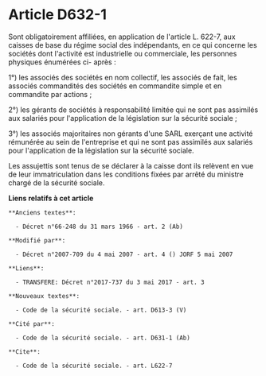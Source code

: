# Article D632-1

Sont obligatoirement affiliées, en application de l'article L. 622-7, aux caisses de base du régime social des indépendants,
en ce qui concerne les sociétés dont l'activité est industrielle ou commerciale, les personnes physiques énumérées ci-
après : 

1°) les associés des sociétés en nom collectif, les associés de fait, les associés commandités des sociétés en commandite
simple et en commandite par actions ; 

2°) les gérants de sociétés à responsabilité limitée qui ne sont pas assimilés aux salariés pour l'application de la
législation sur la sécurité sociale ;

3°) les associés majoritaires non gérants d'une SARL exerçant une activité rémunérée au sein de l'entreprise et qui ne sont
pas assimilés aux salariés pour l'application de la législation sur la sécurité sociale.

Les assujettis sont tenus de se déclarer à la caisse dont ils relèvent en vue de leur immatriculation dans les conditions
fixées par arrêté du ministre chargé de la sécurité sociale.

**Liens relatifs à cet article**

	**Anciens textes**:

	  - Décret n°66-248 du 31 mars 1966 - art. 2 (Ab)

	**Modifié par**:

	  - Décret n°2007-709 du 4 mai 2007 - art. 4 () JORF 5 mai 2007

	**Liens**:

	  - TRANSFERE: Décret n°2017-737 du 3 mai 2017 - art. 3

	**Nouveaux textes**:

	  - Code de la sécurité sociale. - art. D613-3 (V)

	**Cité par**:

	  - Code de la sécurité sociale. - art. D631-1 (Ab)

	**Cite**:

	  - Code de la sécurité sociale. - art. L622-7
